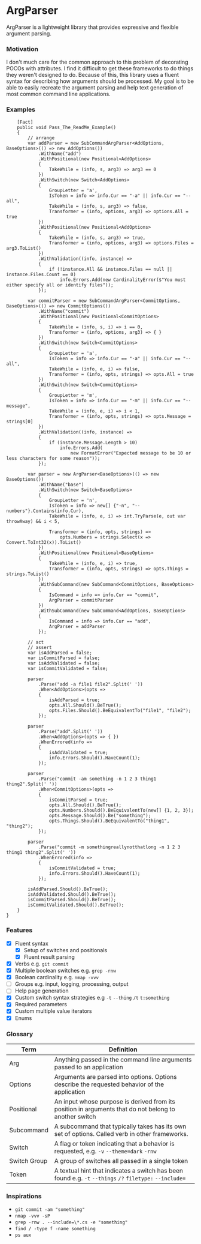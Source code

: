 # ArgParser
ArgParser is a lightweight library that provides expressive and flexible argument parsing. 

### Motivation
I don't much care for the common approach to this problem of decorating POCOs with attributes. I find it difficult to get these frameworks to do things they weren't designed to do. Because of this, this library uses a fluent syntax for describing how arguments should be processed. My goal is to be able to easily recreate the argument parsing and help text generation of most common command line applications.

### Examples
        [Fact]
        public void Pass_The_ReadMe_Example()
        {
            // arrange
            var addParser = new SubCommandArgParser<AddOptions, BaseOptions>(() => new AddOptions())
                .WithName("add")
                .WithPositional(new Positional<AddOptions>
                {
                    TakeWhile = (info, s, arg3) => arg3 == 0
                })
                .WithSwitch(new Switch<AddOptions>
                {
                    GroupLetter = 'a',
                    IsToken = info => info.Cur == "-a" || info.Cur == "--all",
                    TakeWhile = (info, s, arg3) => false,
                    Transformer = (info, options, arg3) => options.All = true
                })
                .WithPositional(new Positional<AddOptions>
                {
                    TakeWhile = (info, s, arg3) => true,
                    Transformer = (info, options, arg3) => options.Files = arg3.ToList()
                })
                .WithValidation((info, instance) =>
                {
                    if (!instance.All && instance.Files == null || instance.Files.Count == 0)
                        info.Errors.Add(new CardinalityError($"You must either specify all or identify files"));
                });

            var commitParser = new SubCommandArgParser<CommitOptions, BaseOptions>(() => new CommitOptions())
                .WithName("commit")
                .WithPositional(new Positional<CommitOptions>
                {
                    TakeWhile = (info, s, i) => i == 0,
                    Transformer = (info, options, arg3) => { }
                })
                .WithSwitch(new Switch<CommitOptions>
                {
                    GroupLetter = 'a',
                    IsToken = info => info.Cur == "-a" || info.Cur == "--all",
                    TakeWhile = (info, e, i) => false,
                    Transformer = (info, opts, strings) => opts.All = true
                })
                .WithSwitch(new Switch<CommitOptions>
                {
                    GroupLetter = 'm',
                    IsToken = info => info.Cur == "-m" || info.Cur == "--message",
                    TakeWhile = (info, e, i) => i < 1,
                    Transformer = (info, opts, strings) => opts.Message = strings[0]
                })
                .WithValidation((info, instance) =>
                {
                    if (instance.Message.Length > 10)
                        info.Errors.Add(
                            new FormatError("Expected message to be 10 or less characters for some reason"));
                });

            var parser = new ArgParser<BaseOptions>(() => new BaseOptions())
                .WithName("base")
                .WithSwitch(new Switch<BaseOptions>
                {
                    GroupLetter = 'n',
                    IsToken = info => new[] {"-n", "--numbers"}.Contains(info.Cur),
                    TakeWhile = (info, e, i) => int.TryParse(e, out var throwAway) && i < 5,

                    Transformer = (info, opts, strings) =>
                        opts.Numbers = strings.Select(x => Convert.ToInt32(x)).ToList()
                })
                .WithPositional(new Positional<BaseOptions>
                {
                    TakeWhile = (info, e, i) => true,
                    Transformer = (info, opts, strings) => opts.Things = strings.ToList()
                })
                .WithSubCommand(new SubCommand<CommitOptions, BaseOptions>
                {
                    IsCommand = info => info.Cur == "commit",
                    ArgParser = commitParser
                })
                .WithSubCommand(new SubCommand<AddOptions, BaseOptions>
                {
                    IsCommand = info => info.Cur == "add",
                    ArgParser = addParser
                });

            // act
            // assert
            var isAddParsed = false;
            var isCommitParsed = false;
            var isAddValidated = false;
            var isCommitValidated = false;

            parser
                .Parse("add -a file1 file2".Split(' '))
                .When<AddOptions>(opts =>
                {
                    isAddParsed = true;
                    opts.All.Should().BeTrue();
                    opts.Files.Should().BeEquivalentTo("file1", "file2");
                });

            parser
                .Parse("add".Split(' '))
                .When<AddOptions>(opts => { })
                .WhenErrored(info =>
                {
                    isAddValidated = true;
                    info.Errors.Should().HaveCount(1);
                });

            parser
                .Parse("commit -am something -n 1 2 3 thing1 thing2".Split(' '))
                .When<CommitOptions>(opts =>
                {
                    isCommitParsed = true;
                    opts.All.Should().BeTrue();
                    opts.Numbers.Should().BeEquivalentTo(new[] {1, 2, 3});
                    opts.Message.Should().Be("something");
                    opts.Things.Should().BeEquivalentTo("thing1", "thing2");
                });

            parser
                .Parse("commit -m somethingreallynotthatlong -n 1 2 3 thing1 thing2".Split(' '))
                .WhenErrored(info =>
                {
                    isCommitValidated = true;
                    info.Errors.Should().HaveCount(1);
                });

            isAddParsed.Should().BeTrue();
            isAddValidated.Should().BeTrue();
            isCommitParsed.Should().BeTrue();
            isCommitValidated.Should().BeTrue();
        }
    }


        
        

### Features
- [x] Fluent syntax
  - [x] Setup of switches and positionals
  - [x] Fluent result parsing 
- [x] Verbs e.g. `git commit`
- [x] Multiple boolean switches e.g. `grep -rnw`
- [x] Boolean cardinality e.g. `nmap -vvv`
- [ ] Groups e.g. input, logging, processing, output
- [ ] Help page generation
- [x] Custom switch syntax strategies e.g `-t` `--thing` `/t` `t:something`
- [x] Required parameters
- [x] Custom multiple value iterators
- [x] Enums

### Glossary
|Term               |Definition|
|-------------------|----------|
|Arg                |Anything passed in the command line arguments passed to an application|
|Options            |Arguments are parsed into options. Options describe the requested behavior of the application|
|Positional         |An input whose purpose is derived from its position in arguments that do not belong to another switch|
|Subcommand         |A subcommand that typically takes has its own set of options. Called verb in other frameworks.|
|Switch             |A flag or token indicating that a behavior is requested, e.g. `-v` `--theme=dark` `-rnw`|
|Switch Group       |A group of switches all passed in a single token|
|Token              |A textual hint that indicates a switch has been found e.g. `-t` `--things` `/?` `filetype:` `--include=`|

### Inspirations
- `git commit -am "something"`
- `nmap -vvv -sP`
- `grep -rnw . --include=\*.cs -e "something"`
- `find / -type f -name something`
- `ps aux`
